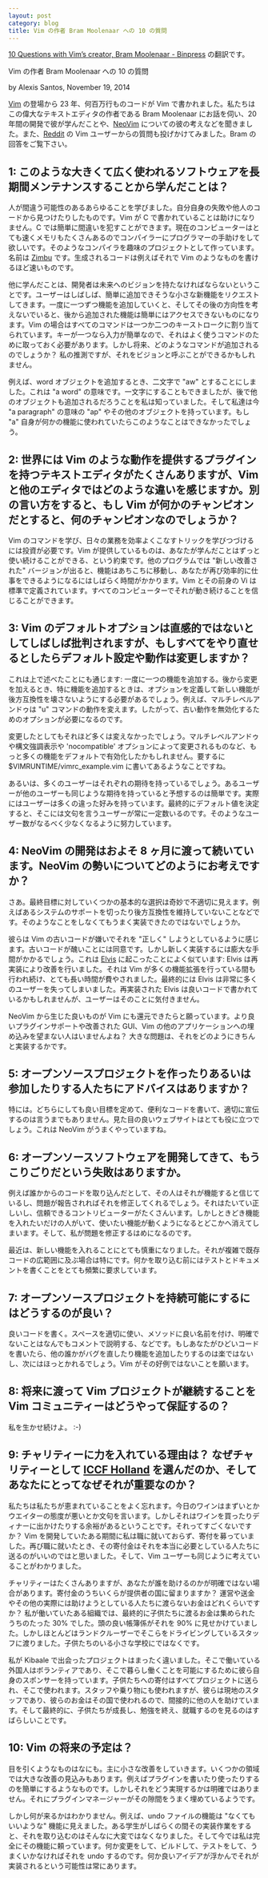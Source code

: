 ```yaml
---
layout: post
category: blog
title: Vim の作者 Bram Moolenaar への 10 の質問
---
```


[10 Questions with Vim’s creator, Bram Moolenaar - Binpress](http://www.binpress.com/blog/2014/11/19/vim-creator-bram-moolenaar-interview/) の翻訳です。

Vim の作者 Bram Moolenaar への 10 の質問

by Alexis Santos, November 19, 2014

[Vim](http://www.vim.org/) の登場から 23 年、何百万行ものコードが Vim で書かれました。私たちはこの偉大なテキストエディタの作者である Bram Moolenaar にお話を伺い、20 年間の開発で彼が学んだことや、[NeoVim](http://neovim.org/) についての彼の考えなどを聞きました。また、[Reddit](http://www.reddit.com/r/vim/comments/2ip7e4/heres_your_chance_to_ask_bram_moolenaar_a_question/) の Vim ユーザーからの質問も投げかけてみました。Bram の回答をご覧下さい。

## 1: このような大きくて広く使われるソフトウェアを長期間メンテナンスすることから学んだことは？

人が間違う可能性のあるあらゆることを学びました。自分自身の失敗や他人のコードから見つけたりしたものです。Vim が C で書かれていることは助けになりません。C では簡単に間違いを犯すことができます。現在のコンピューターはとても速くメモリもたくさんあるのでコンパイラーにプログラマーの手助けをして欲しいです。そのようなコンパイラを趣味のプロジェクトとして作っています。名前は [Zimbu](http://www.zimbu.org/) です。生成されるコードは例えばそれで Vim のようなものを書けるほど速いものです。

他に学んだことは、開発者は未来へのビジョンを持たなければならないということです。ユーザーはしばしば、簡単に追加できそうな小さな新機能をリクエストしてきます。一度に一つずつ機能を追加していくと、そしてその後の方向性を考えないでいると、後から追加された機能は簡単にはアクセスできないものになります。Vim の場合はすべてのコマンドは一つか二つのキーストロークに割り当てられています。キーが一つなら入力が簡単なので、それはよく使うコマンドのために取っておく必要があります。しかし将来、どのようなコマンドが追加されるのでしょうか？ 私の推測ですが、それをビジョンと呼ぶことができるかもしれません。

例えば、word オブジェクトを追加するとき、二文字で "aw" とすることにしました。これは "a word" の意味です。一文字にすることもできましたが、後で他のオブジェクトも追加されるだろうことを私は知っていました。そして私達は今 "a paragraph" の意味の "ap" やその他のオブジェクトを持っています。もし "a" 自身が何かの機能に使われていたらこのようなことはできなかったでしょう。

## 2: 世界には Vim のような動作を提供するプラグインを持つテキストエディタがたくさんありますが、Vim と他のエディタではどのような違いを感じますか。別の言い方をすると、もし Vim が何かのチャンピオンだとすると、何のチャンピオンなのでしょうか？

Vim のコマンドを学び、日々の業務を効率よくこなすトリックを学びつづけるには投資が必要です。Vim が提供しているものは、あなたが学んだことはずっと使い続けることができる、という約束です。他のプログラムでは "新しい改善された" バージョンが出ると、機能はあちこちに移動し、あなたが再び効率的に仕事をできるようになるにはしばらく時間がかかります。Vim とその前身の Vi は標準で定義されています。すべてのコンピューターでそれが動き続けることを信じることができます。

## 3: Vim のデフォルトオプションは直感的ではないとしてしばしば批判されますが、もしすべてをやり直せるとしたらデフォルト設定や動作は変更しますか？

これは上で述べたことにも通じます: 一度に一つの機能を追加する。後から変更を加えるとき、特に機能を追加するときは、オプションを定義して新しい機能が後方互換性を壊さないようにする必要があるでしょう。例えば、マルチレベルアンドゥは "u" コマンドの動作を変えます。したがって、古い動作を無効化するためのオプションが必要になるのです。

変更したとしてもそれほど多くは変えなかったでしょう。マルチレベルアンドゥや構文強調表示や 'nocompatible' オプションによって変更されるものなど、もっと多くの機能をデフォルトで有効化したかもしれません。要するに $VIMRUNTIME/vimrc\_example.vim に書いてあるようなことですね。

あるいは、多くのユーザーはそれぞれの期待を持っているでしょう。あるユーザーが他のユーザーも同じような期待を持っていると予想するのは簡単です。実際にはユーザーは多くの違った好みを持っています。最終的にデフォルト値を決定すると、そこには文句を言うユーザーが常に一定数いるのです。そのようなユーザー数がなるべく少なくなるように努力しています。

## 4: NeoVim の開発はおよそ 8 ヶ月に渡って続いています。NeoVim の勢いについてどのようにお考えですか？

さあ。最終目標に対していくつかの基本的な選択は奇妙で不適切に見えます。例えばあるシステムのサポートを切ったり後方互換性を維持していないことなどです。そのようなことをしなくてもうまく実装できたのではないでしょうか。

彼らは Vim の古いコードが嫌いでそれを "正しく" しようとしているように感じます。古いコードが醜いことには同意です。しかし新しく実装するには膨大な手間がかかるでしょう。これは [Elvis](http://en.wikipedia.org/wiki/Elvis_\(text_editor\)) に起こったことによく似ています: Elvis は再実装により改善を行いました。それは Vim が多くの機能拡張を行っている間も行われ続け、とても長い時間が費やされました。最終的には Elvis は非常に多くのユーザーを失ってしまいました。再実装された Elvis は良いコードで書かれているかもしれませんが、ユーザーはそのことに気付きません。

NeoVim から生じた良いものが Vim にも還元できたらと願っています。より良いプラグインサポートや改善された GUI、Vim の他のアプリケーションへの埋め込みを望まない人はいませんよね？ 大きな問題は、それをどのようにきちんと実装するかです。

## 5: オープンソースプロジェクトを作ったりあるいは参加したりする人たちにアドバイスはありますか？

特には。どちらにしても良い目標を定めて、便利なコードを書いて、適切に宣伝するのは言うまでもありません。見た目の良いウェブサイトはとても役に立つでしょう。これは NeoVim がうまくやっていますね。

## 6: オープンソースソフトウェアを開発してきて、もうこりごりだという失敗はありますか。

例えば誰かからのコードを取り込んだとして、その人はそれが機能すると信じているし、問題が報告されればそれを修正してくれるでしょう。それはたいてい正しいし、信頼できるコントリビューターがたくさんいます。しかしときどき機能を入れたいだけの人がいて、使いたい機能が動くようになるとどこかへ消えてしまいます。そして、私が問題を修正するはめになるのです。

最近は、新しい機能を入れることにとても慎重になりました。それが複雑で既存コードの広範囲に及ぶ場合は特にです。何かを取り込む前にはテストとドキュメントを書くことをとても頻繁に要求しています。

## 7: オープンソースプロジェクトを持続可能にするにはどうするのが良い？

良いコードを書く。スペースを適切に使い、メソッドに良い名前を付け、明確でないことはなんでもコメントで説明する、などです。もしあなたがひどいコードを書いたら、他の誰かがバグを直したり機能を追加したりするのは楽ではないし、次にはほっとかれるでしょう。Vim がその好例ではないことを願います。

## 8: 将来に渡って Vim プロジェクトが継続することを Vim コミュニティーはどうやって保証するの？

私を生かせ続けよ。 :-)

## 9: チャリティーに力を入れている理由は？ なぜチャリティーとして [ICCF Holland](http://iccf-holland.org/) を選んだのか、そしてあなたにとってなぜそれが重要なのか？

私たちは私たちが恵まれていることをよく忘れます。今日のワインはまずいとかウエイターの態度が悪いとか文句を言います。しかしそれはワインを買ったりディナーに出かけたりする余裕があるということです。それってすごくないですか？ Vim を開発していたある期間に私は職に就いておらず、寄付を募っていました。再び職に就いたとき、その寄付金はそれを本当に必要としている人たちに送るのがいいのではと思いました。そして、Vim ユーザーも同じように考えていることがわかりました。

チャリティーはたくさんありますが、あなたが誰を助けるのかが明確ではない場合があります。寄付金のうちいくらが提供者の国に留まりますか？ 運営や送金やその他の実際には助けようとしている人たちに渡らないお金はどれくらいですか？ 私が働いていたある組織では、最終的に子供たちに渡るお金は集められたうちのたった 30% でした。頭の良い帳簿係がそれを 90% に見せかけていました。しかしほとんどはランドクルーザーでそこらをドライビングしているスタッフに渡りました。子供たちのいる小さな学校にではなくです。

私が Kibaale で出会ったプロジェクトはまったく違いました。そこで働いている外国人はボランティアであり、そこで暮らし働くことを可能にするために彼ら自身のスポンサーを持っています。子供たちへの寄付はすべてプロジェクトに送られ、そこで使われます。スタッフや乗り物にも使われますが、彼らは現地のスタッフであり、彼らのお金はその国で使われるので、間接的に他の人を助けています。そして最終的に、子供たちが成長し、勉強を終え、就職するのを見るのはすばらしいことです。

## 10: Vim の将来の予定は？

目を引くようなものはなにも。主に小さな改善をしていきます。いくつかの領域では大きな改善の見込みもあります。例えばプラグインを書いたり使ったりするのを簡単にするようなものです。しかしそれをどう実現するかは明確ではありません。それにプラグインマネージャーがその隙間をうまく埋めているようです。

しかし何が来るかはわかりません。例えば、undo ファイルの機能は "なくてもいいような" 機能に見えました。ある学生がしばらくの間その実装作業をすると、それを取り込むのはそんなに大変ではなくなりました。そして今では私は完全にその機能に頼っています。何か変更をして、ビルドして、テストをして、うまくいかなければそれを undo するのです。何か良いアイデアが浮かんでそれが実装されるという可能性は常にあります。
